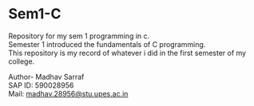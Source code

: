 # Sem1-C
Repository for my sem 1 programming in c.
<br>
Semester 1 introduced the fundamentals of C programming.
<br>
This repository is my record of whatever i did in the first semester of my college.

Author- Madhav Sarraf<br>
SAP ID: 590028956<br>
Mail: madhav.28956@stu.upes.ac.in<br>
